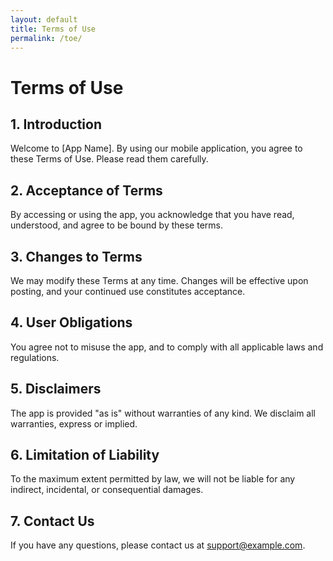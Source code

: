 ```yaml
---
layout: default
title: Terms of Use
permalink: /toe/
---
```


  <!-- Terms of Use -->
  <div id="terms" class="content">
    <h1>Terms of Use</h1>
    <div class="section">
      <h2>1. Introduction</h2>
      <p>Welcome to [App Name]. By using our mobile application, you agree to these Terms of Use. Please read them carefully.</p>
    </div>
    <div class="section">
      <h2>2. Acceptance of Terms</h2>
      <p>By accessing or using the app, you acknowledge that you have read, understood, and agree to be bound by these terms.</p>
    </div>
    <div class="section">
      <h2>3. Changes to Terms</h2>
      <p>We may modify these Terms at any time. Changes will be effective upon posting, and your continued use constitutes acceptance.</p>
    </div>
    <div class="section">
      <h2>4. User Obligations</h2>
      <p>You agree not to misuse the app, and to comply with all applicable laws and regulations.</p>
    </div>
    <div class="section">
      <h2>5. Disclaimers</h2>
      <p>The app is provided "as is" without warranties of any kind. We disclaim all warranties, express or implied.</p>
    </div>
    <div class="section">
      <h2>6. Limitation of Liability</h2>
      <p>To the maximum extent permitted by law, we will not be liable for any indirect, incidental, or consequential damages.</p>
    </div>
    <div class="section">
      <h2>7. Contact Us</h2>
      <p>If you have any questions, please contact us at <a href="mailto:support@example.com">support@example.com</a>.</p>
    </div>
  </div>
